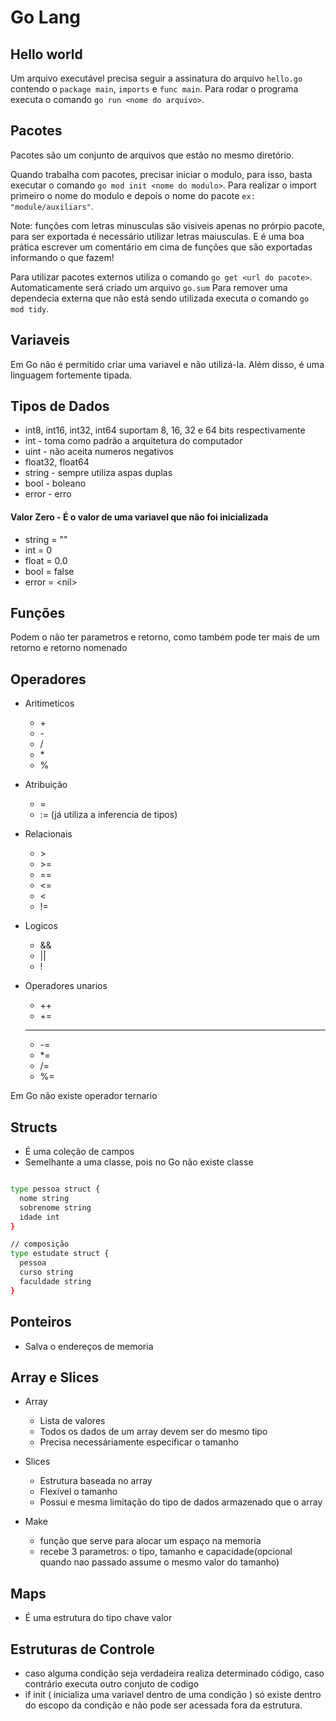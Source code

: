 # Go Lang

## Hello world

Um arquivo executável precisa seguir a assinatura do arquivo `hello.go` contendo o `package main`, `imports` e `func main`.
Para rodar o programa executa o comando `go run <nome do arquivo>`.

## Pacotes

Pacotes são um conjunto de arquivos que estão no mesmo diretório.

Quando trabalha com pacotes, precisar iniciar o modulo, para isso, basta executar o comando `go mod init <nome do modulo>`.
Para realizar o import primeiro o nome do modulo e depois o nome do pacote `ex: "module/auxiliars"`.

Note: funções com letras minusculas são visiveis apenas no prórpio pacote, para ser exportada é necessário utilizar letras maiusculas.
E é uma boa prática escrever um comentário em cima de funções que são exportadas informando o que fazem!

Para utilizar pacotes externos utiliza o comando `go get <url do pacote>`. Automaticamente será criado um arquivo `go.sum`
Para remover uma dependecia externa que não está sendo utilizada executa o comando `go mod tidy`.

## Variaveis

Em Go não é permitido criar uma variavel e não utilizá-la. Além disso, é uma linguagem fortemente tipada.

## Tipos de Dados

- int8, int16, int32, int64 suportam 8, 16, 32 e 64 bits respectivamente
- int - toma como padrão a arquitetura do computador
- uint - não aceita numeros negativos
- float32, float64
- string - sempre utiliza aspas duplas
- bool - boleano
- error - erro
#### Valor Zero - É o valor de uma variavel que não foi inicializada

- string = ""
- int = 0
- float = 0.0
- bool = false
- error = \<nil>

## Funções

Podem o não ter parametros e retorno, como também pode ter mais de um retorno e retorno nomenado

## Operadores

- Aritimeticos
  - \+
  - \- 
  - /
  - \*
  - %

- Atribuição
  - =
  - := (já utiliza a inferencia de tipos)

- Relacionais
  - \>
  - \>= 
  - ==
  - <=
  - <
  - !=

- Logicos
  - &&
  - ||
  - !

- Operadores unarios
  - ++
  - += 
  - --
  - -=
  - *= 
  - /=
  - %=

Em Go não existe operador ternario


## Structs

- É uma coleção de campos
- Semelhante a uma classe, pois no Go não existe classe

```bash

type pessoa struct {
  nome string
  sobrenome string
  idade int
}

// composição
type estudate struct {
  pessoa 
  curso string
  faculdade string
}

```

## Ponteiros

- Salva o endereços de memoria

## Array e Slices

- Array
  - Lista de valores
  - Todos os dados de um array devem ser do mesmo tipo
  - Precisa necessáriamente especificar o tamanho 

- Slices
  - Estrutura baseada no array
  - Flexivel o tamanho
  - Possui e mesma limitação do tipo de dados armazenado que o array

- Make
  - função que serve para alocar um espaço na memoria
  - recebe 3 parametros: o tipo, tamanho e capacidade(opcional quando nao passado assume o mesmo valor do tamanho)

## Maps

- É uma estrutura do tipo chave valor

## Estruturas de Controle

- caso alguma condição seja verdadeira realiza determinado código, caso contrário executa outro conjuto de codigo
- if init ( inicializa uma variavel dentro de uma condição ) só existe dentro do escopo da condição e não pode ser acessada fora da estrutura.